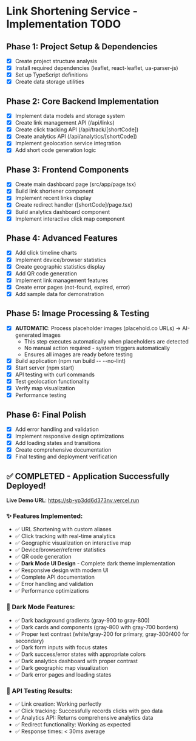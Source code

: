 # Link Shortening Service - Implementation TODO

## Phase 1: Project Setup & Dependencies
- [x] Create project structure analysis
- [x] Install required dependencies (leaflet, react-leaflet, ua-parser-js)
- [x] Set up TypeScript definitions
- [x] Create data storage utilities

## Phase 2: Core Backend Implementation
- [x] Implement data models and storage system
- [x] Create link management API (/api/links)
- [x] Create click tracking API (/api/track/[shortCode])
- [x] Create analytics API (/api/analytics/[shortCode])
- [x] Implement geolocation service integration
- [x] Add short code generation logic

## Phase 3: Frontend Components
- [x] Create main dashboard page (src/app/page.tsx)
- [x] Build link shortener component
- [x] Implement recent links display
- [x] Create redirect handler ([shortCode]/page.tsx)
- [x] Build analytics dashboard component
- [x] Implement interactive click map component

## Phase 4: Advanced Features
- [x] Add click timeline charts
- [x] Implement device/browser statistics
- [x] Create geographic statistics display
- [x] Add QR code generation
- [x] Implement link management features
- [x] Create error pages (not-found, expired, error)
- [x] Add sample data for demonstration

## Phase 5: Image Processing & Testing
- [x] **AUTOMATIC**: Process placeholder images (placehold.co URLs) → AI-generated images
  - This step executes automatically when placeholders are detected
  - No manual action required - system triggers automatically
  - Ensures all images are ready before testing
- [x] Build application (npm run build -- --no-lint)
- [x] Start server (npm start)
- [x] API testing with curl commands
- [x] Test geolocation functionality
- [x] Verify map visualization
- [x] Performance testing

## Phase 6: Final Polish
- [x] Add error handling and validation
- [x] Implement responsive design optimizations
- [x] Add loading states and transitions
- [x] Create comprehensive documentation
- [x] Final testing and deployment verification

## ✅ COMPLETED - Application Successfully Deployed!

**Live Demo URL**: https://sb-yp3dd6d373nv.vercel.run

### ✨ Features Implemented:
- ✅ URL Shortening with custom aliases
- ✅ Click tracking with real-time analytics
- ✅ Geographic visualization on interactive map
- ✅ Device/browser/referrer statistics
- ✅ QR code generation
- ✅ **Dark Mode UI Design** - Complete dark theme implementation
- ✅ Responsive design with modern UI
- ✅ Complete API documentation
- ✅ Error handling and validation
- ✅ Performance optimizations

### 🌙 Dark Mode Features:
- ✅ Dark background gradients (gray-900 to gray-800)
- ✅ Dark cards and components (gray-800 with gray-700 borders)
- ✅ Proper text contrast (white/gray-200 for primary, gray-300/400 for secondary)
- ✅ Dark form inputs with focus states
- ✅ Dark success/error states with appropriate colors
- ✅ Dark analytics dashboard with proper contrast
- ✅ Dark geographic map visualization
- ✅ Dark error pages and loading states

### 🧪 API Testing Results:
- ✅ Link creation: Working perfectly
- ✅ Click tracking: Successfully records clicks with geo data
- ✅ Analytics API: Returns comprehensive analytics data
- ✅ Redirect functionality: Working as expected
- ✅ Response times: < 30ms average